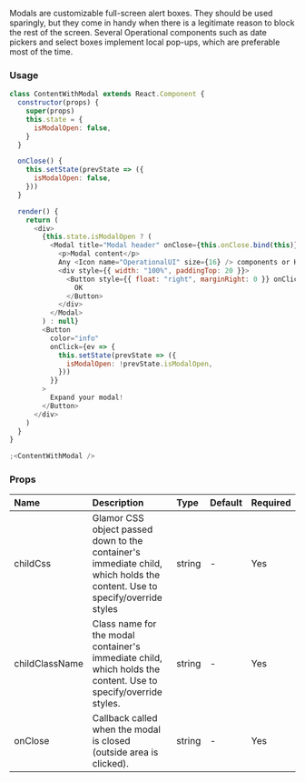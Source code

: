 Modals are customizable full-screen alert boxes. They should be used sparingly, but they come in handy when there is a legitimate reason to block the rest of the screen. Several Operational components such as date pickers and select boxes implement local pop-ups, which are preferable most of the time.

### Usage

```js
class ContentWithModal extends React.Component {
  constructor(props) {
    super(props)
    this.state = {
      isModalOpen: false,
    }
  }

  onClose() {
    this.setState(prevState => ({
      isModalOpen: false,
    }))
  }

  render() {
    return (
      <div>
        {this.state.isModalOpen ? (
          <Modal title="Modal header" onClose={this.onClose.bind(this)}>
            <p>Modal content</p>
            Any <Icon name="OperationalUI" size={16} /> components or HTML elements can be rendered here.
            <div style={{ width: "100%", paddingTop: 20 }}>
              <Button style={{ float: "right", marginRight: 0 }} onClick={this.onClose.bind(this)}>
                OK
              </Button>
            </div>
          </Modal>
        ) : null}
        <Button
          color="info"
          onClick={ev => {
            this.setState(prevState => ({
              isModalOpen: !prevState.isModalOpen,
            }))
          }}
        >
          Expand your modal!
        </Button>
      </div>
    )
  }
}

;<ContentWithModal />
```

### Props

| Name           | Description                                                                                                               | Type   | Default | Required |
| :------------- | :------------------------------------------------------------------------------------------------------------------------ | :----- | :------ | :------- |
| childCss       | Glamor CSS object passed down to the container's immediate child, which holds the content. Use to specify/override styles | string | -       | Yes      |
| childClassName | Class name for the modal container's immediate child, which holds the content. Use to specify/override styles.            | string | -       | Yes      |
| onClose        | Callback called when the modal is closed (outside area is clicked).                                                       | string | -       | Yes      |
